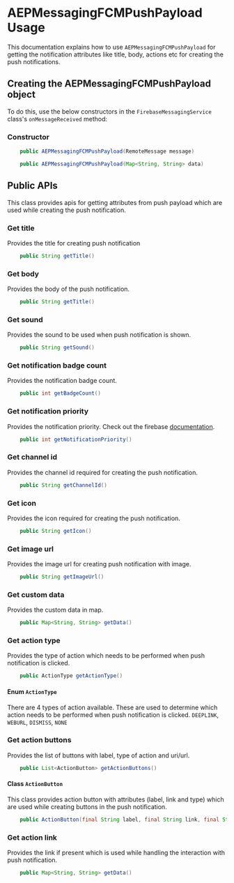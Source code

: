 #  AEPMessagingFCMPushPayload Usage
This documentation explains how to use `AEPMessagingFCMPushPayload` for getting the notification attributes like title, body, actions etc for creating the push notifications.

## Creating the AEPMessagingFCMPushPayload object
To do this, use the below constructors in the `FirebaseMessagingService` class's `onMessageReceived` method:

### Constructor

```java
    public AEPMessagingFCMPushPayload(RemoteMessage message)
```

```java
    public AEPMessagingFCMPushPayload(Map<String, String> data)
```

## Public APIs
This class provides apis for getting attributes from push payload which are used while creating the push notification.

### Get title
Provides the title for creating push notification
```java
    public String getTitle()
```

### Get body
Provides the body of the push notification.
```java
    public String getTitle()
```

### Get sound
Provides the sound to be used when push notification is shown.
```java
    public String getSound()
```

### Get notification badge count
Provides the notification badge count.
```java
    public int getBadgeCount()
```

### Get notification priority
Provides the notification priority. Check out the firebase [documentation](https://firebase.google.com/docs/reference/fcm/rest/v1/projects.messages#notificationpriority).
```java
    public int getNotificationPriority()
```

### Get channel id
Provides the channel id required for creating the push notification.
```java
    public String getChannelId()
```

### Get icon
Provides the icon required for creating the push notification.
```java
    public String getIcon()
```

### Get image url
Provides the image url for creating push notification with image.
```java
    public String getImageUrl()
```

### Get custom data 
Provides the custom data in map.
```java
    public Map<String, String> getData()
```

### Get action type
Provides the type of action which needs to be performed when push notification is clicked.
```java
    public ActionType getActionType()
```
#### Enum `ActionType`
There are 4 types of action available. These are used to determine which action needs to be performed when push notification is clicked.
`DEEPLINK`, `WEBURL`, `DISMISS`, `NONE`

### Get action buttons
Provides the list of buttons with label, type of action and uri/url.
```java
    public List<ActionButton> getActionButtons()
```
#### Class `ActionButton`
This class provides action button with attributes (label, link and type) which are used while creating buttons in the push notification.
```java
    public ActionButton(final String label, final String link, final String type)
```

### Get action link
Provides the link if present which is used while handling the interaction with push notification.  
```java
    public Map<String, String> getData()
```
